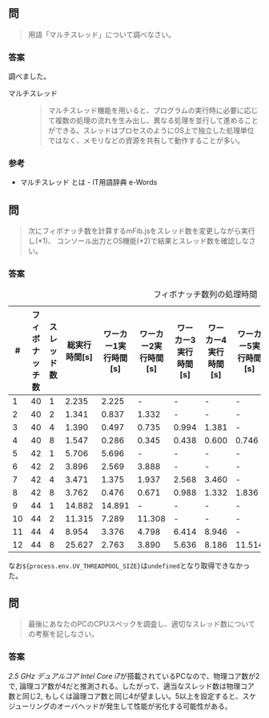<section>
    <h2>問</h2>
    <blockquote>
        用語「マルチスレッド」について調べなさい。
    </blockquote>
    <section>
        <h3>答案</h3>
        調べました。
        <dl>
            <dt>マルチスレッド</dt>
            <dd>
                <blockquote cite="https://e-words.jp/w/マルチスレッド.html">
                    <p>
                        マルチスレッド機能を用いると、プログラムの実行時に必要に応じて複数の処理の流れを生み出し、異なる処理を並行して進めることができる。スレッドはプロセスのようにOS上で独立した処理単位ではなく、メモリなどの資源を共有して動作することが多い。
                    </p>
                </blockquote>
            </dd>
        </dl>
    </section>
    <section>
        <h3>参考</h3>
        <ul>
            <li><a ref="https://e-words.jp/w/マルチスレッド.html">マルチスレッド とは - IT用語辞典 e-Words</a></li>
        </ul>
    </section>
</section>
<section>
    <h2>問</h2>
    <blockquote>
        次にフィボナッチ数を計算するmFib.jsをスレッド数を変更しながら実行し(*1)、
        コンソール出力とOS機能(*2)で結果とスレッド数を確認しなさい。
    </blockquote>
    <section>
        <h3>答案</h3>
        <table>
            <caption>
                フィボナッチ数列の処理時間
            </caption>
            <thead>
                <tr>
                    <th scope="col">#</th>
                    <th scope="col">フィボナッチ数</th>
                    <th scope="col">スレッド数</th>
                    <th scope="col">総実行時間[s]</th>
                    <th scope="col">ワーカー1実行時間[s]</th>
                    <th scope="col">ワーカー2実行時間[s]</th>
                    <th scope="col">ワーカー3実行時間[s]</th>
                    <th scope="col">ワーカー4実行時間[s]</th>
                    <th scope="col">ワーカー5実行時間[s]</th>
                    <th scope="col">ワーカー6実行時間[s]</th>
                    <th scope="col">ワーカー7実行時間[s]</th>
                    <th scope="col">ワーカー8実行時間[s]</th>
                </tr>
            </thead>
            <tbody>
                <tr>
                    <td>1</td>
                    <td>40</td>
                    <td>1</td>
                    <td>2.235</td>
                    <td>2.225</td>
                    <td>-</td>
                    <td>-</td>
                    <td>-</td>
                    <td>-</td>
                    <td>-</td>
                    <td>-</td>
                    <td>-</td>
                </tr>
                <tr>
                    <td>2</td>
                    <td>40</td>
                    <td>2</td>
                    <td>1.341</td>
                    <td>0.837</td>
                    <td>1.332</td>
                    <td>-</td>
                    <td>-</td>
                    <td>-</td>
                    <td>-</td>
                    <td>-</td>
                    <td>-</td>
                </tr>
                <tr>
                    <td>3</td>
                    <td>40</td>
                    <td>4</td>
                    <td>1.390</td>
                    <td>0.497</td>
                    <td>0.735</td>
                    <td>0.994</td>
                    <td>1.381</td>
                    <td>-</td>
                    <td>-</td>
                    <td>-</td>
                    <td>-</td>
                    <td>-</td>
                    <td>-</td>
                </tr>
                <tr>
                    <td>4</td>
                    <td>40</td>
                    <td>8</td>
                    <td>1.547</td>
                    <td>0.286</td>
                    <td>0.345</td>
                    <td>0.438</td>
                    <td>0.600</td>
                    <td>0.746</td>
                    <td>0.980</td>
                    <td>0.227</td>
                    <td>1.535</td>
                </tr>
                <tr>
                    <td>5</td>
                    <td>42</td>
                    <td>1</td>
                    <td>5.706</td>
                    <td>5.696</td>
                    <td>-</td>
                    <td>-</td>
                    <td>-</td>
                    <td>-</td>
                    <td>-</td>
                    <td>-</td>
                    <td>-</td>
                </tr>
                <tr>
                    <td>6</td>
                    <td>42</td>
                    <td>2</td>
                    <td>3.896</td>
                    <td>2.569</td>
                    <td>3.888</td>
                    <td>-</td>
                    <td>-</td>
                    <td>-</td>
                    <td>-</td>
                    <td>-</td>
                    <td>-</td>
                </tr>
                <tr>
                    <td>7</td>
                    <td>42</td>
                    <td>4</td>
                    <td>3.471</td>
                    <td>1.375</td>
                    <td>1.937</td>
                    <td>2.568</td>
                    <td>3.460</td>
                    <td>-</td>
                    <td>-</td>
                    <td>-</td>
                    <td>-</td>
                </tr>
                <tr>
                    <td>8</td>
                    <td>42</td>
                    <td>8</td>
                    <td>3.762</td>
                    <td>0.476</td>
                    <td>0.671</td>
                    <td>0.988</td>
                    <td>1.332</td>
                    <td>1.836</td>
                    <td>2.370</td>
                    <td>2.906</td>
                    <td>3.752</td>
                </tr>
                <tr>
                    <td>9</td>
                    <td>44</td>
                    <td>1</td>
                    <td>14.882</td>
                    <td>14.891</td>
                    <td>-</td>
                    <td>-</td>
                    <td>-</td>
                    <td>-</td>
                    <td>-</td>
                    <td>-</td>
                    <td>-</td>
                </tr>
                <tr>
                    <td>10</td>
                    <td>44</td>
                    <td>2</td>
                    <td>11.315</td>
                    <td>7.289</td>
                    <td>11.308</td>
                    <td>-</td>
                    <td>-</td>
                    <td>-</td>
                    <td>-</td>
                    <td>-</td>
                    <td>-</td>
                </tr>
                <tr>
                    <td>11</td>
                    <td>44</td>
                    <td>4</td>
                    <td>8.954</td>
                    <td>3.376</td>
                    <td>4.798</td>
                    <td>6.414</td>
                    <td>8.946</td>
                    <td>-</td>
                    <td>-</td>
                    <td>-</td>
                    <td>-</td>
                </tr>
                <tr>
                    <td>12</td>
                    <td>44</td>
                    <td>8</td>
                    <td>25.627</td>
                    <td>2.763</td>
                    <td>3.890</td>
                    <td>5.636</td>
                    <td>8.186</td>
                    <td>11.514</td>
                    <td>15.485</td>
                    <td>19.709</td>
                    <td>25.618</td>
                </tr>
            </tbody>
        </table>
        なお<code>${process.env.UV_THREADPOOL_SIZE}</code>は<code>undefined</code>となり取得できなかった。
    </section>
    <section>
        <h2>問</h2>
        <blockquote>
            最後にあなたのPCのCPUスペックを調査し、適切なスレッド数についての考察を記しなさい。
        </blockquote>
        <section>
            <h3>答案</h3>
            <section>
                <i>2.5 GHz デュアルコア Intel Core i7</i>が搭載されているPCなので、物理コア数が2で, 論理コア数が4だと推測される。したがって、適当なスレッド数は物理コア数と同じ2,
                もしくは論理コア数と同じ4が望ましい。5以上を設定すると、スケジューリングのオーバヘッドが発生して性能が劣化する可能性がある。
            </section>
        </section>
